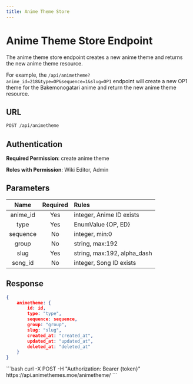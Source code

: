 ```yaml
---
title: Anime Theme Store
---
```


<Block>

# Anime Theme Store Endpoint

The anime theme store endpoint creates a new anime theme and returns the new anime theme resource.

For example, the `/api/animetheme?anime_id=218&type=OP&sequence=1&slug=OP1` endpoint will create a new OP1 theme for the Bakemonogatari anime and return the new anime theme resource.

## URL

```sh
POST /api/animetheme
```

## Authentication

**Required Permission**: create anime theme

**Roles with Permission**: Wiki Editor, Admin

## Parameters

| Name     | Required | Rules                       |
| :------: | :------: | :-------------------------- |
| anime_id | Yes      | integer, Anime ID exists    |
| type     | Yes      | EnumValue {OP, ED}          |
| sequence | No       | integer, min:0              |
| group    | No       | string, max:192             |
| slug     | Yes      | string, max:192, alpha_dash |
| song_id  | No       | integer, Song ID exists     |

## Response

```json
{
    animetheme: {
        id: id,
        type: "type",
        sequence: sequence,
        group: "group",
        slug: "slug",
        created_at: "created_at",
        updated_at: "updated_at",
        deleted_at: "deleted_at"
    }
}
```

<Example>

<CURL>
```bash
curl -X POST -H "Authorization: Bearer {token}" https://api.animethemes.moe/animetheme/
```
</CURL>

</Example>

</Block>